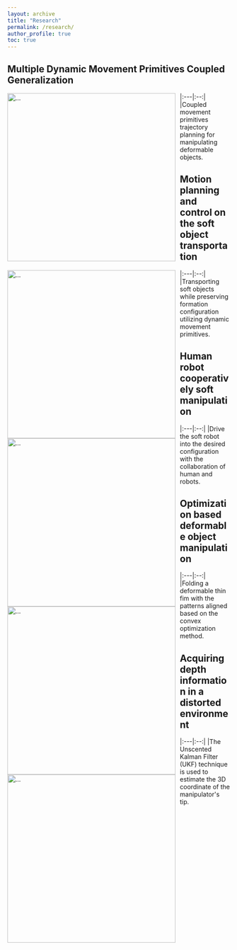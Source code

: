 ```yaml
---
layout: archive
title: "Research"
permalink: /research/
author_profile: true
toc: true
---
```


<!-- The aim of our research group is to develop robots that can interact with the physical world safely and robustly. We leverage high-resolution tactile sensing, visual understanding of objects in the scenes and robot learning to enable the robots to have such desirable capabilities.  -->

<!-- {% include toc %} -->


<style>
table {
    border-collapse: collapse;
}
table, th, td {
   border: 0px solid black;
}
blockquote {
    border-left: solid blue;
    padding-left: 10px;
}
table {
  font-size: 15px;
} 
</style>

## **Multiple Dynamic Movement Primitives Coupled Generalization**

|:---|:--:|
<img align="left" width="380" style="margin-right: 10px" src="{{ site.url }}/images/UR5.gif" alt="..."> |Coupled movement primitives trajectory planning for manipulating deformable objects.

## **Motion planning and control on the soft object transportation**

|:---|:--:|
<img align="left" width="380" style="margin-right: 10px" src="{{ site.url }}/images/ur3.gif" alt="..."> |Transporting soft objects while preserving formation configuration utilizing dynamic movement primitives.

## **Human robot cooperatively soft manipulation**

|:---|:--:|
<img align="left" width="380" style="margin-right: 10px" src="{{ site.url }}/images/ezgif.com-gif-maker.gif" alt="...">|Drive the soft robot into the desired configuration with the collaboration of human and robots.

## **Optimization based deformable object manipulation**

|:---|:--:|
<img align="left" width="380" style="margin-right: 10px" src="{{ site.url }}/images/IROS2.gif" alt="...">|Folding a deformable thin fim with the patterns aligned based on the convex optimization method.

## **Acquiring depth information in a distorted environment**

|:---|:--:|
<img align="left" width="380" style="margin-right: 10px" src="{{ site.url }}/images/aim2.png" alt="...">|The Unscented Kalman Filter (UKF) technique is used to estimate the 3D coordinate of the manipulator's tip.



